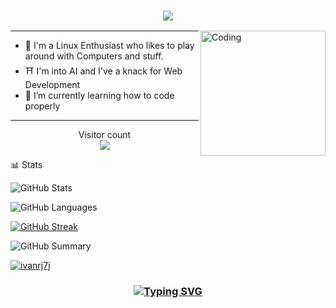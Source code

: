 
<h3 align="center">
  <img src="https://readme-typing-svg.herokuapp.com/?font=Righteous&size=35&center=true&vCenter=true&width=1600&height=70&duration=4000&lines=Hello+There!+I'm+SFN+" />
</h3>


<img align="right" alt="Coding" width="200" src="https://user-images.githubusercontent.com/74038190/212750999-42ff8a64-dad8-4772-9648-849968543991.gif">

---

- 🔭 I'm a Linux Enthusiast who likes to play around with Computers and stuff.
- ⛩️ I'm into AI and I've a knack for Web Development
- 🌱 I’m currently learning how to code properly

---

<p align="center"> 
  Visitor count<br>
  <img src="https://profile-counter.glitch.me/sfndiku/count.svg" />
</p>

📊 Stats


![GitHub Stats](http://github-profile-summary-cards.vercel.app/api/cards/stats?username=sfndiku&theme=tokyonight)  

![GitHub Languages](https://github-readme-stats.vercel.app/api/top-langs?username=sfndiku&theme=tokyonight&show_icons=true&locale=en&layout=compact)

[![GitHub Streak](https://github-readme-streak-stats.herokuapp.com?user=sfndiku&theme=tokyonight&hide_border=true&date_format=j%20M%5B%20Y%5D&card_width=480)](https://git.io/streak-stats)

![GitHub Summary](http://github-profile-summary-cards.vercel.app/api/cards/profile-details?username=sfndiku&theme=tokyonight)

<p align="left"> <a href="https://github.com/ryo-ma/github-profile-trophy"><img src="https://github-profile-trophy.vercel.app/?username=sfndiku&theme=tokyonight" alt="ivanrj7j" /></a> </p>


<h3 align="center">
  
  [![Typing SVG](https://readme-typing-svg.herokuapp.com?font=Fantasque+Sans+Mono&weight=700&size=24&pause=1000&color=0e75b6&center=true&width=446&lines=Thank+you+for+visiting!+%F0%9F%91%8D)](https://git.io/typing-svg)

</h3>
